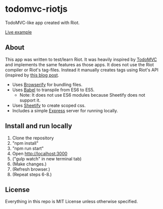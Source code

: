 # todomvc-riotjs
TodoMVC-like app created with Riot.

[Live example](https://ns-xxiicpckpq.now.sh/)

## About
This app was written to test/learn Riot. 
It was heavily inspired by [TodoMVC](http://todomvc.com) and implements the same features as those apps. 
It does not use the Riot compiler or Riot's tag-files. 
Instead it manually creates tags using Riot's API (inspired by [this blog post](http://blog.srackham.com/posts/riot-es6-webpack-apps/).

* Uses [Browserify](http://browserify.org/) for bundling files.
* Uses [Babel](https://babeljs.io/) to transpile from ES6 to ES5.
  * Note: It does not use ES6 modules because Sheetify does not support it.
* Uses [Sheetify](https://github.com/stackcss/sheetify) to create scoped css.
* Includes a simple [Express](https://expressjs.com/) server for running locally.

## Install and run locally
1. Clone the repository
2. "npm install"
3. "npm run start"
4. Open [http://localhost:3000](http://localhost:3000)
5. ("gulp watch" in new terminal tab)
6. (Make changes.)
7. (Refresh browser.)
8. (Repeat steps 6-8.)

## License
Everything in this repo is MIT License unless otherwise specified.